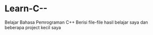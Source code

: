 # Learn-C--
Belajar Bahasa Pemrograman C++
Berisi file-file hasil belajar saya dan beberapa project kecil saya
